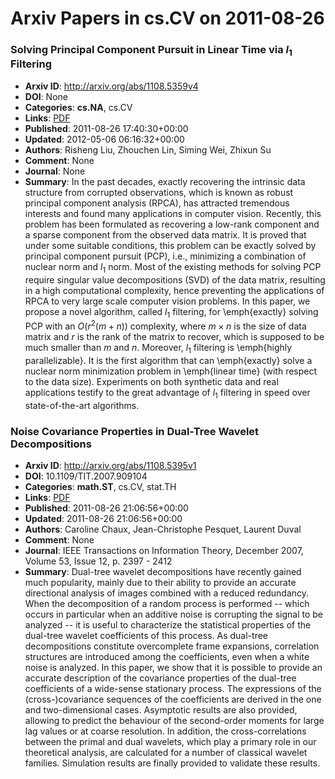 # Arxiv Papers in cs.CV on 2011-08-26
### Solving Principal Component Pursuit in Linear Time via $l_1$ Filtering
- **Arxiv ID**: http://arxiv.org/abs/1108.5359v4
- **DOI**: None
- **Categories**: **cs.NA**, cs.CV
- **Links**: [PDF](http://arxiv.org/pdf/1108.5359v4)
- **Published**: 2011-08-26 17:40:30+00:00
- **Updated**: 2012-05-06 06:16:32+00:00
- **Authors**: Risheng Liu, Zhouchen Lin, Siming Wei, Zhixun Su
- **Comment**: None
- **Journal**: None
- **Summary**: In the past decades, exactly recovering the intrinsic data structure from corrupted observations, which is known as robust principal component analysis (RPCA), has attracted tremendous interests and found many applications in computer vision. Recently, this problem has been formulated as recovering a low-rank component and a sparse component from the observed data matrix. It is proved that under some suitable conditions, this problem can be exactly solved by principal component pursuit (PCP), i.e., minimizing a combination of nuclear norm and $l_1$ norm. Most of the existing methods for solving PCP require singular value decompositions (SVD) of the data matrix, resulting in a high computational complexity, hence preventing the applications of RPCA to very large scale computer vision problems. In this paper, we propose a novel algorithm, called $l_1$ filtering, for \emph{exactly} solving PCP with an $O(r^2(m+n))$ complexity, where $m\times n$ is the size of data matrix and $r$ is the rank of the matrix to recover, which is supposed to be much smaller than $m$ and $n$. Moreover, $l_1$ filtering is \emph{highly parallelizable}. It is the first algorithm that can \emph{exactly} solve a nuclear norm minimization problem in \emph{linear time} (with respect to the data size). Experiments on both synthetic data and real applications testify to the great advantage of $l_1$ filtering in speed over state-of-the-art algorithms.



### Noise Covariance Properties in Dual-Tree Wavelet Decompositions
- **Arxiv ID**: http://arxiv.org/abs/1108.5395v1
- **DOI**: 10.1109/TIT.2007.909104
- **Categories**: **math.ST**, cs.CV, stat.TH
- **Links**: [PDF](http://arxiv.org/pdf/1108.5395v1)
- **Published**: 2011-08-26 21:06:56+00:00
- **Updated**: 2011-08-26 21:06:56+00:00
- **Authors**: Caroline Chaux, Jean-Christophe Pesquet, Laurent Duval
- **Comment**: None
- **Journal**: IEEE Transactions on Information Theory, December 2007, Volume 53,
  Issue 12, p. 2397 - 2412
- **Summary**: Dual-tree wavelet decompositions have recently gained much popularity, mainly due to their ability to provide an accurate directional analysis of images combined with a reduced redundancy. When the decomposition of a random process is performed -- which occurs in particular when an additive noise is corrupting the signal to be analyzed -- it is useful to characterize the statistical properties of the dual-tree wavelet coefficients of this process. As dual-tree decompositions constitute overcomplete frame expansions, correlation structures are introduced among the coefficients, even when a white noise is analyzed. In this paper, we show that it is possible to provide an accurate description of the covariance properties of the dual-tree coefficients of a wide-sense stationary process. The expressions of the (cross-)covariance sequences of the coefficients are derived in the one and two-dimensional cases. Asymptotic results are also provided, allowing to predict the behaviour of the second-order moments for large lag values or at coarse resolution. In addition, the cross-correlations between the primal and dual wavelets, which play a primary role in our theoretical analysis, are calculated for a number of classical wavelet families. Simulation results are finally provided to validate these results.



